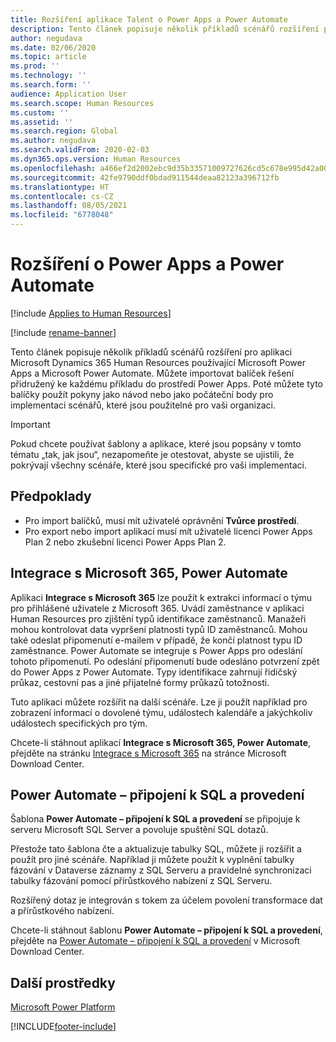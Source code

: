```yaml
---
title: Rozšíření aplikace Talent o Power Apps a Power Automate
description: Tento článek popisuje několik příkladů scénářů rozšíření pro aplikaci Microsoft Dynamics 365 Human Resources používající Microsoft Power Apps a Microsoft Power Automate.
author: negudava
ms.date: 02/06/2020
ms.topic: article
ms.prod: ''
ms.technology: ''
ms.search.form: ''
audience: Application User
ms.search.scope: Human Resources
ms.custom: ''
ms.assetid: ''
ms.search.region: Global
ms.author: negudava
ms.search.validFrom: 2020-02-03
ms.dyn365.ops.version: Human Resources
ms.openlocfilehash: a466ef2d2002ebc9d35b33571009727626cd5c678e995d42a00dbe64a2806729
ms.sourcegitcommit: 42fe9790ddf0bdad911544deaa82123a396712fb
ms.translationtype: HT
ms.contentlocale: cs-CZ
ms.lasthandoff: 08/05/2021
ms.locfileid: "6778048"
---
```

# <a name="extend-with-power-apps-and-power-automate"></a>Rozšíření o Power Apps a Power Automate

[!include [Applies to Human Resources](../includes/applies-to-hr.md)]

[!include [rename-banner](~/includes/cc-data-platform-banner.md)]

Tento článek popisuje několik příkladů scénářů rozšíření pro aplikaci Microsoft Dynamics 365 Human Resources používající Microsoft Power Apps a Microsoft Power Automate. Můžete importovat balíček řešení přidružený ke každému příkladu do prostředí Power Apps. Poté můžete tyto balíčky použít pokyny jako návod nebo jako počáteční body pro implementaci scénářů, které jsou použitelné pro vaši organizaci.

> [!IMPORTANT]
> Pokud chcete používat šablony a aplikace, které jsou popsány v tomto tématu „tak, jak jsou“, nezapomeňte je otestovat, abyste se ujistili, že pokrývají všechny scénáře, které jsou specifické pro vaši implementaci.

## <a name="prerequisites"></a>Předpoklady

- Pro import balíčků, musí mít uživatelé oprávnění **Tvůrce prostředí**.
- Pro export nebo import aplikací musí mít uživatelé licenci Power Apps Plan 2 nebo zkušební licenci Power Apps Plan 2.

## <a name="integration-with-microsoft-365-power-automate"></a>Integrace s Microsoft 365, Power Automate

Aplikaci **Integrace s Microsoft 365** lze použít k extrakci informací o týmu pro přihlášené uživatele z Microsoft 365. Uvádí zaměstnance v aplikaci Human Resources pro zjištění typů identifikace zaměstnanců. Manažeři mohou kontrolovat data vypršení platnosti typů ID zaměstnanců. Mohou také odeslat připomenutí e-mailem v případě, že končí platnost typu ID zaměstnance. Power Automate se integruje s Power Apps pro odeslání tohoto připomenutí. Po odeslání připomenutí bude odesláno potvrzení zpět do Power Apps z Power Automate. Typy identifikace zahrnují řidičský průkaz, cestovní pas a jiné přijatelné formy průkazů totožnosti.

Tuto aplikaci můžete rozšířit na další scénáře. Lze ji použít například pro zobrazení informací o dovolené týmu, událostech kalendáře a jakýchkoliv událostech specifických pro tým.

Chcete-li stáhnout aplikací **Integrace s Microsoft 365, Power Automate**, přejděte na stránku [Integrace s Microsoft 365](https://go.microsoft.com/fwlink/?linkid=2081787) na stránce Microsoft Download Center.

## <a name="power-automate--sql-connect-and-execute"></a>Power Automate – připojení k SQL a provedení

Šablona **Power Automate – připojení k SQL a provedení** se připojuje k serveru Microsoft SQL Server a povoluje spuštění SQL dotazů.

Přestože tato šablona čte a aktualizuje tabulky SQL, můžete ji rozšířit a použít pro jiné scénáře. Například ji můžete použít k vyplnění tabulky fázování v Dataverse záznamy z SQL Serveru a pravidelné synchronizaci tabulky fázování pomocí přírůstkového nabízení z SQL Serveru.

Rozšířený dotaz je integrován s tokem za účelem povolení transformace dat a přírůstkového nabízení.

Chcete-li stáhnout šablonu **Power Automate – připojení k SQL a provedení**, přejděte na [Power Automate – připojení k SQL a provedení](https://go.microsoft.com/fwlink/?linkid=2081789) v Microsoft Download Center.

## <a name="additional-resources"></a>Další prostředky

[Microsoft Power Platform](/power-platform/admin/admin-documentation)</br>

[!INCLUDE[footer-include](../includes/footer-banner.md)]